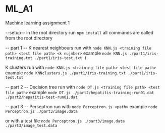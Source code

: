 # ML_A1
Machine learning assignment 1

--setup--
in the root directory run `npm install`
all commands are called from the root directory

-- part 1 --
K nearest neighbours
run with `node KNN.js <training file path> <test file path> <k nujmber>`
example `node KNN.js ./part1/iris-training.txt ./part1/iris-test.txt 1`

K clusters
run with `node KNN.js <training file path> <test file path>`
example `node KNNclusters.js ./part1/iris-training.txt ./part1/iris-test.txt`

-- part 2 --
Decision tree
run with `node DT.js <training file path> <test file path>`
example `node DT.js ./part2/hepatitis-training-run01.dat ./part2/hepatitis-test-run01.dat`

-- part 3 --
Perseptron
run with `node Perceptron.js <path>`
example `node Perceptron.js ./part3/image.data`

or with a test file `node Perceptron.js ./part3/image.data ./part3/image_test.data`


